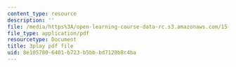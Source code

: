```yaml
---
content_type: resource
description: ''
file: /media/https%3A/open-learning-course-data-rc.s3.amazonaws.com/15-071-the-analytics-edge-spring-2017/8e1057806401b723b5bbbd7120b8c4ba_UjbutTp3z3I.pdf
file_type: application/pdf
resourcetype: Document
title: 3play pdf file
uid: 8e105780-6401-b723-b5bb-bd7120b8c4ba
---
```

